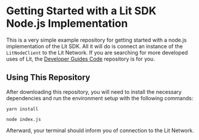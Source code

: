 # Getting Started with a Lit SDK Node.js Implementation

This is a very simple example repository for getting started with a node.js implementation of the Lit SDK. All it will do is connect an instance of the `LitNodeClient` to the Lit Network. If you are searching for more developed uses of Lit, the [Developer Guides Code](https://github.com/LIT-Protocol/developer-guides-code) repository is for you. 

## Using This Repository

After downloading this repository, you will need to install the necessary dependencies and run the environment setup with the following commands:

```
yarn install
```
```
node index.js
```

Afterward, your terminal should inform you of connection to the Lit Network.
